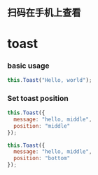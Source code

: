 <demo-mobile location="https://ui.dullar.xyz/earth/#/toast"></demo-mobile>
## 扫码在手机上查看
<cli-qrcode name="toast"></cli-qrcode>
# toast

### basic usage


``` js
this.Toast("Hello, world");
```


### Set toast position


``` js
this.Toast({
  message: "hello, middle",
  position: "middle"
});

this.Toast({
  message: "hello, middle",
  position: "bottom"
});
```